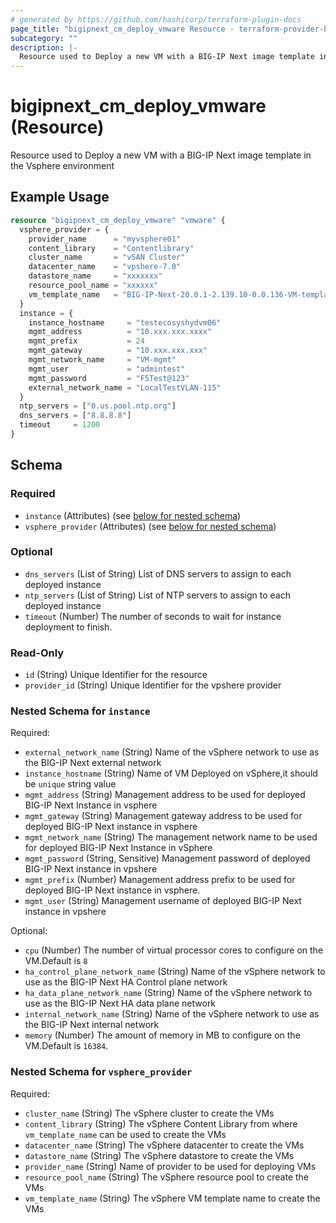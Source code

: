 ```yaml
---
# generated by https://github.com/hashicorp/terraform-plugin-docs
page_title: "bigipnext_cm_deploy_vmware Resource - terraform-provider-bigipnext"
subcategory: ""
description: |-
  Resource used to Deploy a new VM with a BIG-IP Next image template in the Vsphere environment
---
```


# bigipnext_cm_deploy_vmware (Resource)

Resource used to Deploy a new VM with a BIG-IP Next image template in the Vsphere environment

## Example Usage

```terraform
resource "bigipnext_cm_deploy_vmware" "vmware" {
  vsphere_provider = {
    provider_name      = "myvsphere01"
    content_library    = "Contentlibrary"
    cluster_name       = "vSAN Cluster"
    datacenter_name    = "vpshere-7.0"
    datastore_name     = "xxxxxxx"
    resource_pool_name = "xxxxxx"
    vm_template_name   = "BIG-IP-Next-20.0.1-2.139.10-0.0.136-VM-template"
  }
  instance = {
    instance_hostname     = "testecosyshydvm06"
    mgmt_address          = "10.xxx.xxx.xxxx"
    mgmt_prefix           = 24
    mgmt_gateway          = "10.xxx.xxx.xxx"
    mgmt_network_name     = "VM-mgmt"
    mgmt_user             = "admintest"
    mgmt_password         = "F5Test@123"
    external_network_name = "LocalTestVLAN-115"
  }
  ntp_servers = ["0.us.pool.ntp.org"]
  dns_servers = ["8.8.8.8"]
  timeout     = 1200
}
```

<!-- schema generated by tfplugindocs -->
## Schema

### Required

- `instance` (Attributes) (see [below for nested schema](#nestedatt--instance))
- `vsphere_provider` (Attributes) (see [below for nested schema](#nestedatt--vsphere_provider))

### Optional

- `dns_servers` (List of String) List of DNS servers to assign to each deployed instance
- `ntp_servers` (List of String) List of NTP servers to assign to each deployed instance
- `timeout` (Number) The number of seconds to wait for instance deployment to finish.

### Read-Only

- `id` (String) Unique Identifier for the resource
- `provider_id` (String) Unique Identifier for the vpshere provider

<a id="nestedatt--instance"></a>
### Nested Schema for `instance`

Required:

- `external_network_name` (String) Name of the vSphere network to use as the BIG-IP Next external network
- `instance_hostname` (String) Name of VM Deployed on vSphere,it should be `unique` string value
- `mgmt_address` (String) Management address to be used for deployed BIG-IP Next Instance in vsphere
- `mgmt_gateway` (String) Management gateway address to be used for deployed BIG-IP Next instance in vsphere
- `mgmt_network_name` (String) The management network name to be used for deployed BIG-IP Next Instance in vSphere
- `mgmt_password` (String, Sensitive) Management password of deployed BIG-IP Next instance in vpshere
- `mgmt_prefix` (Number) Management address prefix to be used for deployed BIG-IP Next instance in vsphere.
- `mgmt_user` (String) Management username of deployed BIG-IP Next instance in vpshere

Optional:

- `cpu` (Number) The number of virtual processor cores to configure on the VM.Default is `8`
- `ha_control_plane_network_name` (String) Name of the vSphere network to use as the BIG-IP Next HA Control plane network
- `ha_data_plane_network_name` (String) Name of the vSphere network to use as the BIG-IP Next HA data plane network
- `internal_network_name` (String) Name of the vSphere network to use as the BIG-IP Next internal network
- `memory` (Number) The amount of memory in MB to configure on the VM.Default is `16384`.


<a id="nestedatt--vsphere_provider"></a>
### Nested Schema for `vsphere_provider`

Required:

- `cluster_name` (String) The vSphere cluster to create the VMs
- `content_library` (String) The vSphere Content Library from where `vm_template_name` can be used to create the VMs
- `datacenter_name` (String) The vSphere datacenter to create the VMs
- `datastore_name` (String) The vSphere datastore to create the VMs
- `provider_name` (String) Name of provider to be used for deploying VMs
- `resource_pool_name` (String) The vSphere resource pool to create the VMs
- `vm_template_name` (String) The vSphere VM template name to create the VMs
